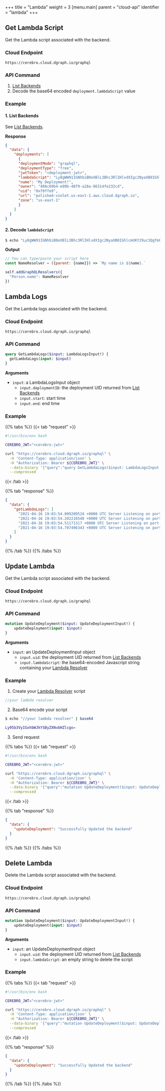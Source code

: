 +++
title = "Lambda"
weight = 3
[menu.main]
    parent = "cloud-api"
    identifier = "lambda"
+++

## Get Lambda Script

Get the Lambda script associated with the backend.

### Cloud Endpoint

```
https://cerebro.cloud.dgraph.io/graphql
```

### API Command

1. [List Backends](/cloud-api/backend#list-backends)
2. Decode the base64 encoded `deployment.lambdaScript` value

### Example

#### 1. List Backends

See [List Backends](/cloud-api/backend#list-backends).

**Response**

```json
{
  "data": {
    "deployments": [
      {
      "deploymentMode": "graphql",
      "deploymentType": "free",
      "jwtToken": "<deployment-jwt>",
      "lambdaScript": "Ly8gWW91IGNhbiB0eXBlL3Bhc3RlIHlvdXIgc2NyaXB0IGhlcmUKY29uc3QgTmFtZVJlc29sdmVyID0gKHtwYXJlbnQ6IHtuYW1lfX0pID0+IGBNeSBuYW1lIGlzICR7bmFtZX0uYAoKc2VsZi5hZGRHcmFwaFFMUmVzb2x2ZXJzKHsKICAgICJQZXJzb24ubmFtZSI6IE5hbWVSZXNvbHZlcgp9KQ==",
      "name": "My Deployment!",
      "owner": "486c69b4-e09b-48f9-a28a-86314fe232cd",
      "uid": "0xf0ffe9",
      "url": "polished-violet.us-east-1.aws.cloud.dgraph.io",
      "zone": "us-east-1"
      }
    ]
  }
}
```

#### 2. Decode `lambdaScript`

```bash
$ echo "Ly8gWW91IGNhbiB0eXBlL3Bhc3RlIHlvdXIgc2NyaXB0IGhlcmUKY29uc3QgTmFtZVJlc29sdmVyID0gKHtwYXJlbnQ6IHtuYW1lfX0pID0+IGBNeSBuYW1lIGlzICR7bmFtZX0uYAoKc2VsZi5hZGRHcmFwaFFMUmVzb2x2ZXJzKHsKICAgICJQZXJzb24ubmFtZSI6IE5hbWVSZXNvbHZlcgp9KQ==" | base64 -d
```

**Output**

```js
// You can type/paste your script here
const NameResolver = ({parent: {name}}) => `My name is ${name}.`

self.addGraphQLResolvers({
  "Person.name": NameResolver
})
```

## Lambda Logs

Get the Lambda logs associated with the backend.

### Cloud Endpoint

```
https://cerebro.cloud.dgraph.io/graphql
```

### API Command

```graphql
query GetLambdaLogs($input: LambdaLogsInput!) {
  getLambdaLogs(input: $input)
}
```

**Arguments**

* `input`: a LambdaLogsInput object
  * `input.deploymentID`: the deployment UID returned from [List Backends](/cloud-api/backend#list-backends)
  * `input.start`: start time
  * `input.end`: end time

### Example

{{% tabs %}} {{< tab "request" >}}
```bash
#!/usr/bin/env bash

CEREBRO_JWT="<cerebro-jwt>"

curl "https://cerebro.cloud.dgraph.io/graphql" \
  -H 'Content-Type: application/json' \
  -H "Authorization: Bearer ${CEREBRO_JWT}" \
  --data-binary '{"query":"query GetLambdaLogs($input: LambdaLogsInput!) {\n getLambdaLogs(input: $input)\n}","variables":{"input":{"deploymentID":"0xf0ffe9"}}}' \
  --compressed
```
{{< /tab >}} 

{{% tab "response" %}}
```json
{
  "data": {
    "getLambdaLogs": [
      "2021-04-16 19:03:54.009209524 +0000 UTC Server Listening on port 8686!",
      "2021-04-16 19:03:54.202216548 +0000 UTC Server Listening on port 8686!",
      "2021-04-16 19:03:54.51171317 +0000 UTC Server Listening on port 8686!",
      "2021-04-16 19:03:54.707496343 +0000 UTC Server Listening on port 8686!"
    ]
  }
}
```
{{% /tab %}} {{% /tabs %}}

## Update Lambda

Get the Lambda script associated with the backend.

### Cloud Endpoint

```
https://cerebro.cloud.dgraph.io/graphql
```

### API Command

```graphql
mutation UpdateDeployment($input: UpdateDeploymentInput!) {
    updateDeployment(input: $input)
}
```

**Arguments**

* `input`: an UpdateDeploymentInput object
  * `input.uid`: the deployment UID returned from [List Backends](/cloud-api/backend#list-backends)
  * `input.lambdaScript`: the base64-encoded Javascript string containing your [Lambda Resolver](https://dgraph.io/docs/graphql/lambda/overview/)

### Example

1) Create your [Lambda Resolver](https://dgraph.io/docs/graphql/lambda/overview/) script

```js
//your lambda resolver
```

2) Base64 encode your script

```bash
$ echo "//your lambda resolver" | base64

Ly95b3VyIGxhbWJkYSByZXNvbHZlcgo=
```

3) Send request

{{% tabs %}} {{< tab "request" >}}
```bash
#!/usr/bin/env bash

CEREBRO_JWT="<cerebro-jwt>"

curl "https://cerebro.cloud.dgraph.io/graphql" \
  -H 'Content-Type: application/json' \
  -H "Authorization: Bearer ${CEREBRO_JWT}" \
  --data-binary '{"query":"mutation UpdateDeployment($input: UpdateDeploymentInput!) {\n updateDeployment(input: $input)\n}","variables":{"input":{"uid":"0xf0ffe9", "lambdaScript":"Ly95b3VyIGxhbWJkYSByZXNvbHZlcgo="}}}' \
  --compressed
```
{{< /tab >}} 

{{% tab "response" %}}
```json
{
  "data": {
    "updateDeployment": "Successfully Updated the backend"
  }
}
```
{{% /tab %}} {{% /tabs %}}

## Delete Lambda

Delete the Lambda script associated with the backend.

### Cloud Endpoint

```
https://cerebro.cloud.dgraph.io/graphql
```

### API Command

```graphql
mutation UpdateDeployment($input: UpdateDeploymentInput!) {
    updateDeployment(input: $input)
}
```

**Arguments**

* `input`: an UpdateDeploymentInput object
  * `input.uid`: the deployment UID returned from [List Backends](/cloud-api/backend#list-backends)
  * `input.lambdaScript`: an empty string to delete the script

### Example

{{% tabs %}} {{< tab "request" >}}
```bash
#!/usr/bin/env bash

CEREBRO_JWT="<cerebro-jwt>"

curl "https://cerebro.cloud.dgraph.io/graphql" \
  -H 'Content-Type: application/json' \
  -H "Authorization: Bearer ${CEREBRO_JWT}" \
  --data-binary '{"query":"mutation UpdateDeployment($input: UpdateDeploymentInput!) {\n updateDeployment(input: $input)\n}","variables":{"input":{"uid":"0xf0ffe9", "lambdaScript":""}}}' \
  --compressed
```
{{< /tab >}} 

{{% tab "response" %}}
```json
{
  "data": {
    "updateDeployment": "Successfully Updated the backend"
  }
}
```
{{% /tab %}} {{% /tabs %}}
